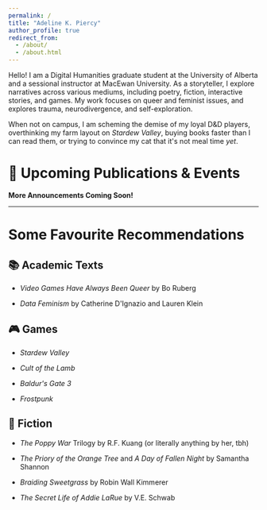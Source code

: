 ```yaml
---
permalink: /
title: "Adeline K. Piercy"
author_profile: true
redirect_from: 
  - /about/
  - /about.html
---
```



Hello! I am a Digital Humanities graduate student at the University of Alberta and a sessional instructor at MacEwan University. As a storyteller, I explore narratives across various mediums, including poetry, fiction, interactive stories, and games. My work focuses on queer and feminist issues, and explores trauma, neurodivergence, and self-exploration.

When not on campus, I am scheming the demise of my loyal D&D players, overthinking my farm layout on *Stardew Valley*, buying books faster than I can read them, or trying to convince my cat that it's not meal time *yet*. 


📅 Upcoming Publications & Events
=========
**More Announcements Coming Soon!**

-------

Some Favourite Recommendations
=======

📚 Academic Texts
-----
* *Video Games Have Always Been Queer* by Bo Ruberg

* *Data Feminism* by Catherine D'Ignazio and Lauren Klein

🎮 Games
-----
* *Stardew Valley*

* *Cult of the Lamb*

* *Baldur's Gate 3*

* *Frostpunk*

📖 Fiction
-----
* *The Poppy War* Trilogy by R.F. Kuang (or literally anything by her, tbh)

* *The Priory of the Orange Tree* and *A Day of Fallen Night* by Samantha Shannon

* *Braiding Sweetgrass* by Robin Wall Kimmerer

* *The Secret Life of Addie LaRue* by V.E. Schwab
